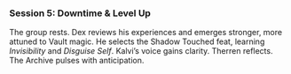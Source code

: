 ### Session 5: Downtime & Level Up
The group rests. Dex reviews his experiences and emerges stronger, more attuned to Vault magic. He selects the Shadow Touched feat, learning *Invisibility* and *Disguise Self*. Kalvi’s voice gains clarity. Therren reflects. The Archive pulses with anticipation.
